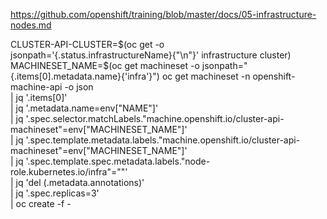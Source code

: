 

https://github.com/openshift/training/blob/master/docs/05-infrastructure-nodes.md

CLUSTER-API-CLUSTER=$(oc get -o jsonpath='{.status.infrastructureName}{"\n"}' infrastructure cluster)
MACHINESET_NAME=$(oc get machineset -o jsonpath="{.items[0].metadata.name}{'infra'}")
oc get machineset -n openshift-machine-api -o json\
| jq '.items[0]'\
| jq '.metadata.name=env["NAME"]'\
| jq '.spec.selector.matchLabels."machine.openshift.io/cluster-api-machineset"=env["MACHINESET_NAME"]'\
| jq '.spec.template.metadata.labels."machine.openshift.io/cluster-api-machineset"=env["MACHINESET_NAME"]'\
| jq '.spec.template.spec.metadata.labels."node-role.kubernetes.io/infra"=""'\
| jq 'del (.metadata.annotations)'\
| jq '.spec.replicas=3'\
| oc create -f -